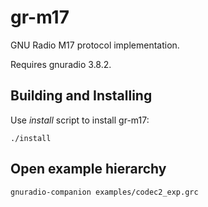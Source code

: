 # gr-m17
GNU Radio M17 protocol implementation.

Requires gnuradio 3.8.2.

## Building and Installing
Use *install* script to install gr-m17:

```
./install
```

## Open example hierarchy

```
gnuradio-companion examples/codec2_exp.grc
```
